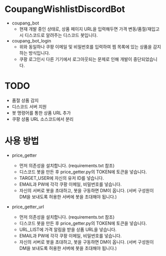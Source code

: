 # CoupangWishlistDiscordBot
* coupang_bot
  - 현재 개발 중인 상태로, 상품 페이지 URL을 입력해두면 가격 변동/품절/재입고시 디스코드로 알려주는 디스코드 봇입니다.
* coupang_bot_login
  - 위와 동일하나 쿠팡 이메일 및 비밀번호를 입력하여 찜 목록에 있는 상품을 감지하는 방식입니다.
  - 쿠팡 로그인시 다른 기기에서 로그아웃되는 문제로 인해 개발이 중단되었습니다.

# TODO
* 품절 상품 감지
* 디스코드 서버 지원
* 봇 명령어를 통한 상품 URL 추가
* 쿠팡 상품 URL 소스코드에서 분리

# 사용 방법
* price_getter

  - 먼저 의존성을 설치합니다. (requirements.txt 참조)
  - 디스코드 봇을 만든 후 price_getter.py의 TOKEN에 토큰을 넣습니다.
  - TARGET_USER에 자신의 유저 ID를 넣습니다.
  - EMAIL과 PW에 각각 쿠팡 이메일, 비밀번호를 넣습니다.
  - 자신의 서버로 봇을 초대하고, 봇을 구동하면 DM이 옵니다. (서버 구성원이 DM을 보내도록 허용한 서버에 봇을 초대해야 됩니다.)

* price_getter_url

  - 먼저 의존성을 설치합니다. (requirements.txt 참조)
  - 디스코드 봇을 만든 후 price_getter.py의 TOKEN에 토큰을 넣습니다.
  - URL_LIST에 가격 알림을 받을 상품 URL을 넣습니다.
  - EMAIL과 PW에 각각 쿠팡 이메일, 비밀번호를 넣습니다.
  - 자신의 서버로 봇을 초대하고, 봇을 구동하면 DM이 옵니다. (서버 구성원이 DM을 보내도록 허용한 서버에 봇을 초대해야 됩니다.)

